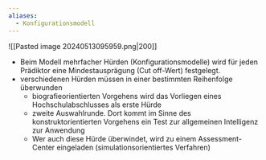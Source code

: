 ```yaml
---
aliases:
  - Konfigurationsmodell
---
```

![[Pasted image 20240513095959.png|200]]

- Beim Modell mehrfacher Hürden (Konfigurationsmodelle) wird für jeden Prädiktor eine Mindestausprägung (Cut off-Wert) festgelegt.
- verschiedenen Hürden müssen in einer bestimmten Reihenfolge überwunden
	- biografieorientierten Vorgehens wird das Vorliegen eines Hochschulabschlusses als erste Hürde
	- zweite Auswahlrunde. Dort kommt im Sinne des konstruktorientierten Vorgehens ein Test zur allgemeinen Intelligenz zur Anwendung
	- Wer auch diese Hürde überwindet, wird zu einem Assessment-Center eingeladen (simulationsorientiertes Verfahren)